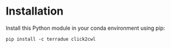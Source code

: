 # Installation

Install this Python module in your conda environment using pip:

```console
pip install -c terradue click2cwl
```